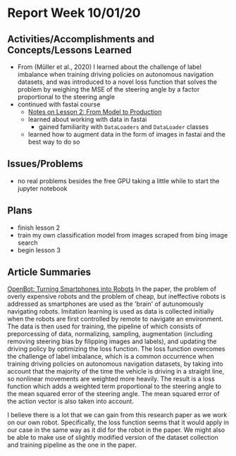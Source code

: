 # Report Week 10/01/20
## Activities/Accomplishments and Concepts/Lessons Learned
* From (Müller et al., 2020) I learned about the challenge of label imbalance when training driving policies on autonomous navigation datasets, and was introduced to a novel loss function that solves the problem by weighing the MSE of the steering angle by a factor proportional to the steering angle
* continued with fastai course
  * [Notes on Lesson 2: From Model to Production](https://github.com/JaredMejia/research-fall-20/blob/master/practical-deep-learning-course/lesson-2-production/lesson-2-notes.md)
  * learned about working with data in fastai
    * gained familiarity with `DataLoaders` and `DataLoader` classes
  * learned how to augment data in the form of images in fastai and the best way to do so
  
## Issues/Problems
* no real problems besides the free GPU taking a little while to start the jupyter notebook
## Plans
* finish lesson 2
* train my own classification model from images scraped from bing image search
* begin lesson 3
## Article Summaries
[OpenBot: Turning Smartphones into Robots](https://arxiv.org/pdf/2008.10631.pdf)
In the paper, the problem of overly expensive robots and the problem of cheap, but ineffective robots is addressed as smartphones are used as the 'brain' of autunomously navigating robots. Imitation learning is used as data is collected initially when the robots are first controlled by remote to navigate an environment. The data is then used for training, the pipeline of which consists of preporcessing of data, normalizing, sampling, augmentation (including removing steering bias by filipping images and labels), and updating the driving policy by optimizing the loss function. The loss function overcomes the challenge of label imbalance, which is a common occurrence when training driving policies on autonomous navigation datasets, by taking into account that the majority of the time the vehicle is driving in a straight line, so nonlinear movements are weighted more heavily. The result is a loss function which adds a weighted term proportional to the steering angle to the mean squared error of the steering angle. The mean squared error of the action vector is also taken into account. 

I believe there is a lot that we can gain from this research paper as we work on our own robot. Specifically, the loss function seems that it would apply in our case in the same way as it did for the robot in the paper. We might also be able to make use of slightly modified version of the dataset collection and training pipeline as the one in the paper. 
